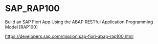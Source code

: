 # SAP_RAP100
Build an SAP Fiori App Using the ABAP RESTful Application Programming Model [RAP100]

https://developers.sap.com/mission.sap-fiori-abap-rap100.html
